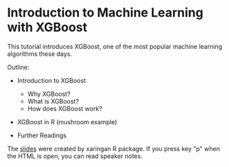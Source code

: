 # Introduction to Machine Learning with XGBoost

This tutorial introduces XGBoost, one of the most popular machine learning algorithms these days.

Outline:

* Introduction to XGBoost
  
    + Why XGBoost?
    + What is XGBoost? 
    + How does XGBoost work?
  
* XGBoost in R (mushroom example)

* Further Readings

The [slides](https://guiyuanlei.github.io/xgboost/) were created by xaringan R package. If you press key "p" when the HTML is open, you can read speaker notes.